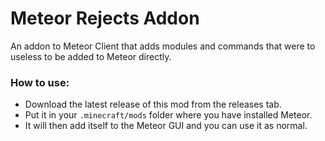 # Meteor Rejects Addon

An addon to Meteor Client that adds modules and commands that were to useless to be added to Meteor directly.

### How to use:  
- Download the latest release of this mod from the releases tab.
- Put it in your `.minecraft/mods` folder where you have installed Meteor.
- It will then add itself to the Meteor GUI and you can use it as normal.
